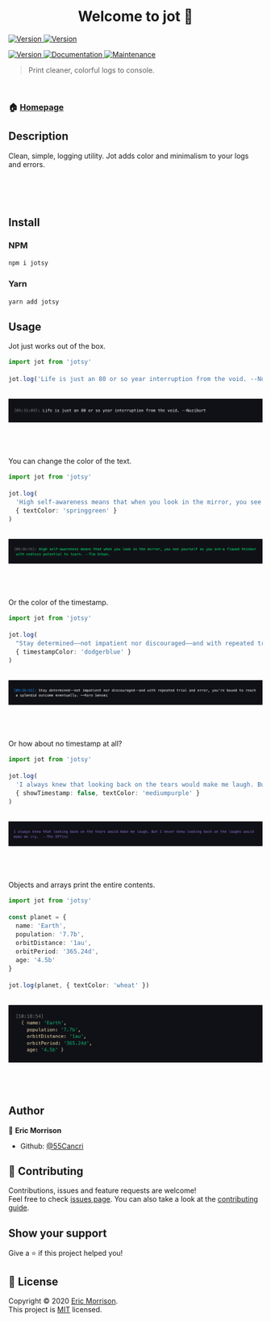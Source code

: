 <h1 align="center">Welcome to jot 👋</h1>

<p>
  <a href="https://www.npmjs.com/package/jot" target="_blank">
    <img alt="Version" src="https://forthebadge.com/images/badges/built-with-science.svg">
  </a>
  <a href="https://www.npmjs.com/package/jot" target="_blank">
    <img alt="Version" src="https://forthebadge.com/images/badges/powered-by-electricity.svg">
  </a>
</p>
<p>
  <a href="https://www.npmjs.com/package/jot" target="_blank">
    <img alt="Version" src="https://img.shields.io/badge/contributions-welcome-orange.svg?style=flat-square">
  </a>
  <a href="https://github.com/55Cancri/jotsy#readme" target="_blank">
    <img alt="Documentation" src="https://img.shields.io/badge/Maintained%3F-yes-green.svg?style=flat-square" />
  </a>
  <a href="https://github.com/55Cancri/jotsy/graphs/commit-activity" target="_blank">
    <img alt="Maintenance" src="https://img.shields.io/badge/Maintained%3F-yes-green.svg?style=flat-square" />
  </a>
</p>

> Print cleaner, colorful logs to console.

<br />
<div align="center">
  <blockquote class="imgur-embed-pub" lang="en" data-id="a/07I0rCJ" data-context="false" ><a href="//imgur.com/a/07I0rCJ"></a></blockquote><script async src="//s.imgur.com/min/embed.js" charset="utf-8"></script>
</div>

### 🏠 [Homepage](https://github.com/55Cancri/jotsy#readme)

## Description

Clean, simple, logging utility. Jot adds color and minimalism to your logs and errors.

<br />
<br />
<br />

## Install

### NPM

```sh
npm i jotsy
```

### Yarn

```sh
yarn add jotsy
```

## Usage

Jot just works out of the box.

```typescript
import jot from 'jotsy'

jot.log('Life is just an 80 or so year interruption from the void. --Nuziburt')
```

<br />
<div align="center">
  <img alt="Default Loggers" src="media/default.png" >
</div>
<br />
<br />
<br />

You can change the color of the text.

```typescript
import jot from 'jotsy'

jot.log(
  'High self-awareness means that when you look in the mirror, you see yourself as you are—a flawed thinker with endless potential to learn. --Tim Urban',
  { textColor: 'springgreen' }
)
```

<br />
<div align="center">
  <img alt="Default Loggers" src="media/text-color.png" >
</div>
<br />
<br />
<br />

Or the color of the timestamp.

```typescript
import jot from 'jotsy'

jot.log(
  "Stay determined——not impatient nor discouraged——and with repeated trial and error, you're bound to reach a splendid outcome eventually. --Koro Sensei",
  { timestampColor: 'dodgerblue' }
)
```

<br />
<div align="center">
  <img alt="Default Loggers" src="media/time-color.png" >
</div>
<br />
<br />
<br />

Or how about no timestamp at all?

```typescript
import jot from 'jotsy'

jot.log(
  'I always knew that looking back on the tears would make me laugh. But I never knew looking back on the laughs would make me cry.  --The Office',
  { showTimestamp: false, textColor: 'mediumpurple' }
)
```

<br />
<div align="center">
  <img alt="Default Loggers" src="media/no-time.png" >
</div>
<br />
<br />
<br />

Objects and arrays print the entire contents.

```typescript
import jot from 'jotsy'

const planet = {
  name: 'Earth',
  population: '7.7b',
  orbitDistance: '1au',
  orbitPeriod: '365.24d',
  age: '4.5b'
}

jot.log(planet, { textColor: 'wheat' })
```

<br />
<div align="center">
  <img alt="Default Loggers" src="media/trace.png" >
</div>
<br />
<br />
<br />

## Author

👤 **Eric Morrison**

- Github: [@55Cancri](https://github.com/55Cancri)

## 🤝 Contributing

Contributions, issues and feature requests are welcome!<br />Feel free to check [issues page](https://github.com/55Cancri/jotsy/issues). You can also take a look at the [contributing guide](https://github.com/55Cancri/jotsy/blob/master/CONTRIBUTING.md).

## Show your support

Give a ⭐️ if this project helped you!

## 📝 License

Copyright © 2020 [Eric Morrison](https://github.com/55Cancri).<br />
This project is [MIT](https://github.com/55Cancri/jotsy/blob/master/LICENSE) licensed.
